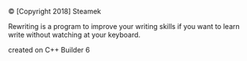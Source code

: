 
© [Copyright 2018] Steamek

Rewriting is a program to improve your writing skills if you want to learn write without watching at your keyboard. 

created on C++ Builder 6

